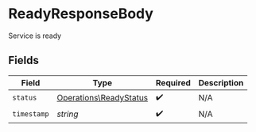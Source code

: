 # ReadyResponseBody

Service is ready


## Fields

| Field                                                            | Type                                                             | Required                                                         | Description                                                      |
| ---------------------------------------------------------------- | ---------------------------------------------------------------- | ---------------------------------------------------------------- | ---------------------------------------------------------------- |
| `status`                                                         | [Operations\ReadyStatus](../../Models/Operations/ReadyStatus.md) | :heavy_check_mark:                                               | N/A                                                              |
| `timestamp`                                                      | *string*                                                         | :heavy_check_mark:                                               | N/A                                                              |